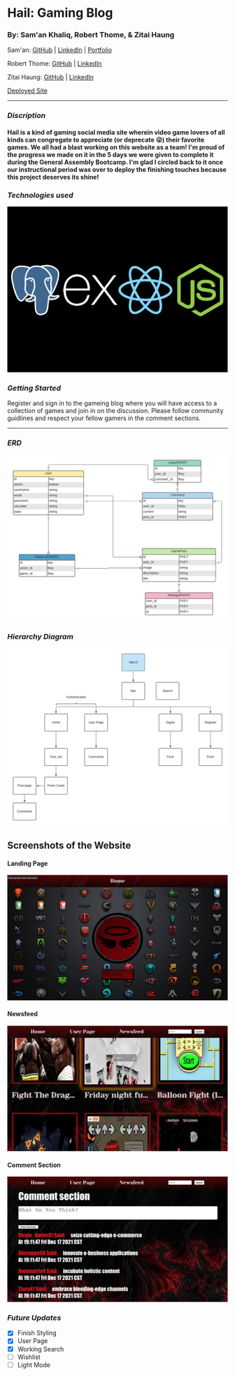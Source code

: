 # Hail: Gaming Blog

### By: Sam'an Khaliq, Robert Thome, & Zitai Haung
Sam'an: [GitHub](https://github.com/samanhg47) | [LinkedIn](https://www.linkedin.com/in/saman-khaliq/) | [Portfolio](https://www.samanhg.com/)

Robert Thome: [GitHub](https://github.com/robertthome) | [LinkedIn](https://www.linkedin.com/in/robertthome/)

Zitai Haung: [GitHub](https://github.com/Zitai01) | [LinkedIn](https://www.linkedin.com/in/zitai-huang/)

[Deployed Site](https://hail-gaming.herokuapp.com/)

***

### ***Discription***

#### Hail is a kind of gaming social media site wherein video game lovers of all kinds can congregate to appreciate (or deprecate :stuck_out_tongue_winking_eye:) their favorite games. We all had a blast working on this website as a team! I'm proud of the progress we made on it in the 5 days we were given to complete it during the General Assembly Bootcamp. I'm glad I circled back to it once our instructional period was over to deploy the finishing touches because this project deserves its shine!


### ***Technologies used***

![tech](mdImgs/PERN.png)

### ***Getting Started***

Register and sign in to the gameing blog where you will have access to a collection of games and join in on the discussion. Please follow community guidlines and respect your fellow gamers in the comment sections.

***

### ***ERD***

![Hierarchy](mdImgs/Hail.png)

### ***Hierarchy Diagram***

![Hierarchy](mdImgs/Hail_CHD%20(1).png)

## Screenshots of the Website

#### Landing Page
![Landing Page](./mdImgs/LandingPage.png)

#### Newsfeed
![Newsfeed](./mdImgs/Newsfeed.png)

#### Comment Section
![Comment Section](./mdImgs/CommentSection.png)

### ***Future Updates***

- [x] Finish Styling
- [x] User Page
- [x] Working Search
- [ ] Wishlist
- [ ] Light Mode
